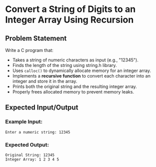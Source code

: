 # Convert a String of Digits to an Integer Array Using Recursion

## **Problem Statement**
Write a C program that:
- Takes a string of numeric characters as input (e.g., "12345").
- Finds the length of the string using string.h library.
- Uses `calloc()` to dynamically allocate memory for an integer array.
- Implements a **recursive function** to convert each character into an integer and store it in the array.
- Prints both the original string and the resulting integer array.
- Properly frees allocated memory to prevent memory leaks.

## **Expected Input/Output**
### **Example Input:**
```
Enter a numeric string: 12345
```
### **Expected Output:**
```
Original String: 12345
Integer Array: 1 2 3 4 5
```


